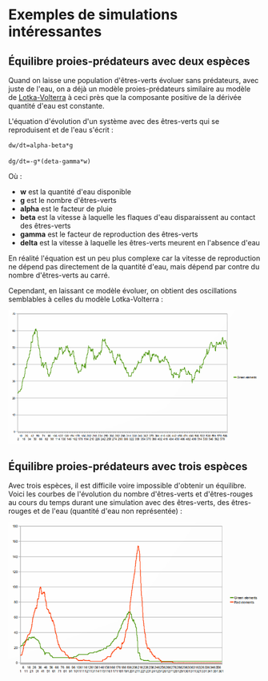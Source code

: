# Exemples de simulations intéressantes

## Équilibre proies-prédateurs avec deux espèces

Quand on laisse une population d'êtres-verts évoluer sans prédateurs,
avec juste de l'eau, on a déjà un modèle proies-prédateurs similaire
au modèle de
[Lotka-Volterra](fr.wikipedia.org/wiki/Equations_de_Lotka-Volterra) à
ceci près que la composante positive de la dérivée quantité d'eau est
constante.

L'équation d'évolution d'un système avec des êtres-verts qui se
reproduisent et de l'eau s'écrit :

    dw/dt=alpha-beta*g

    dg/dt=-g*(deta-gamma*w)

Où : 

- **w** est la quantité d'eau disponible
- **g** est le nombre d'êtres-verts
- **alpha** est le facteur de pluie
- **beta** est la vitesse à laquelle les flaques d'eau disparaissent au contact des êtres-verts
- **gamma** est le facteur de reproduction des êtres-verts
- **delta** est la vitesse à laquelle les êtres-verts meurent en l'absence d'eau

En réalité l'équation est un peu plus complexe car la vitesse de
reproduction ne dépend pas directement de la quantité d'eau, mais
dépend par contre du nombre d'êtres-verts au carré.

Cependant, en laissant ce modèle évoluer, on obtient des oscillations
semblables à celles du modèle Lotka-Volterra :

![](graph_two_species.png)

## Équilibre proies-prédateurs avec trois espèces

Avec trois espèces, il est difficile voire impossible d'obtenir un
équilibre. Voici les courbes de l'évolution du nombre d'êtres-verts et
d'êtres-rouges au cours du temps durant une simulation avec des
êtres-verts, des êtres-rouges et de l'eau (quantité d'eau non
représentée) :

![](graph_three_species.png)
